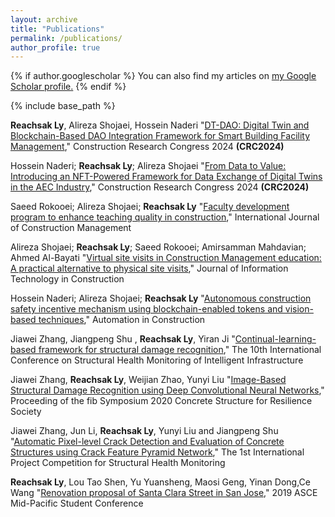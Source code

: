 ```yaml
---
layout: archive
title: "Publications"
permalink: /publications/
author_profile: true
---
```


{% if author.googlescholar %}
  You can also find my articles on <u><a href="{{author.googlescholar}}">my Google Scholar profile</a>.</u>
{% endif %}

{% include base_path %}

**Reachsak Ly**, Alireza Shojaei, Hossein Naderi "[DT-DAO: Digital Twin and Blockchain-Based DAO Integration Framework for Smart Building Facility Management](https://doi.org/10.1061/9780784485262.081)," Construction Research Congress 2024 **(CRC2024)**

Hossein Naderi; **Reachsak Ly**; Alireza Shojaei "[From Data to Value: Introducing an NFT-Powered Framework for Data Exchange of Digital Twins in the AEC Industry](https://doi.org/10.1061/9780784485262.031)," Construction Research Congress 2024 **(CRC2024)**

Saeed Rokooei; Alireza Shojaei; **Reachsak Ly** "[Faculty development program to enhance teaching quality in construction](https://doi.org/10.1080/15623599.2024.2304475)," International Journal of Construction Management

Alireza Shojaei; **Reachsak Ly**; Saeed Rokooei; Amirsamman Mahdavian; Ahmed Al-Bayati "[Virtual site visits in Construction Management education: A practical alternative to physical site visits](https://doi.org/10.36680/j.itcon.2023.036)," Journal of Information Technology in Construction 

Hossein Naderi; Alireza Shojaei; **Reachsak Ly** "[Autonomous construction safety incentive mechanism using blockchain-enabled tokens and vision-based techniques](https://doi.org/10.1016/j.autcon.2023.104959)," Automation in Construction

Jiawei Zhang, Jiangpeng Shu , **Reachsak Ly**, Yiran Ji "[Continual-learning-based framework for structural damage recognition](https://drive.google.com/file/d/1JROwKzfr3vQrkON_3x3Oi5kG1aqghhJR/view?usp=sharing)," The 10th International Conference on Structural Health Monitoring of Intelligent Infrastructure

Jiawei Zhang, **Reachsak Ly**, Weijian Zhao, Yunyi Liu "[Image-Based Structural Damage Recognition using Deep Convolutional Neural Networks](https://drive.google.com/file/d/1I5Uy-2mVcQS_WNi41XFCXXGrezrASMtp/view?usp=sharing)," Proceeding of the fib Symposium 2020 Concrete Structure for Resilience Society

Jiawei Zhang, Jun Li, **Reachsak Ly**, Yunyi Liu and Jiangpeng Shu "[Automatic Pixel-level Crack Detection and Evaluation of Concrete Structures using Crack Feature Pyramid Network](http://www.schm.org.cn/#/IPC-SHM,2020/results)," The 1st International Project Competition for Structural Health Monitoring

**Reachsak Ly**, Lou Tao Shen, Yu Yuansheng, Maosi Geng, Yinan Dong,Ce Wang "[Renovation proposal of Santa Clara Street in San Jose](https://drive.google.com/file/d/1NzSVgfvwgXjnpKms5cQQyainPNHKDxWj/view?usp=sharing)," 2019 ASCE Mid-Pacific Student Conference

